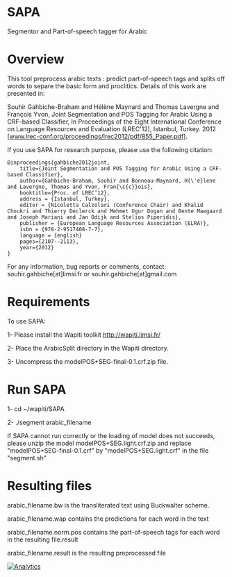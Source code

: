 SAPA 
====
Segmentor and Part-of-speech tagger for Arabic

Overview
========
This tool preprocess arabic texts : predict part-of-speech tags and splits off words to separe the basic form and proclitics. Details of this work are presented in: 

Souhir Gahbiche-Braham and Hélène Maynard and Thomas Lavergne and François Yvon, Joint Segmentation and POS Tagging for Arabic Using a CRF-based Classifier, In Proceedings of the Eight International Conference on Language Resources and Evaluation (LREC'12), Istanbul, Turkey. 2012 [www.lrec-conf.org/proceedings/lrec2012/pdf/855_Paper.pdf].

If you use SAPA for research purpose, please use the following citation:

    @inproceedings{gahbiche2012joint,
       	title={Joint Segmentation and POS Tagging for Arabic Using a CRF-based Classifier},
    	author={Gahbiche-Braham, Souhir and Bonneau-Maynard, H{\'e}lene and Lavergne, Thomas and Yvon, Fran{\c{c}}ois},
    	booktitle={Proc. of LREC’12},
    	address = {Istanbul, Turkey},
    	editor = {Nicoletta Calzolari (Conference Chair) and Khalid Choukri and Thierry Declerck and Mehmet Ugur Dogan and Bente Maegaard and Joseph Mariani and Jan Odijk and Stelios Piperidis},
    	publisher = {European Language Resources Association (ELRA)},
    	isbn = {978-2-9517408-7-7},
    	language = {english}
    	pages={2107--2113},
    	year={2012}
    }

For any information, bug reports or comments, contact:
	souhir.gahbiche[at]limsi.fr or souhir.gahbiche[at]gmail.com

Requirements
============
To use SAPA:

1- Please install the Wapiti toolkit http://wapiti.limsi.fr/

2- Place the ArabicSplit directory in the Wapiti directory.

3- Uncompress the modelPOS+SEG-final-0.1.crf.zip file.


Run SAPA
========
1- cd ~/wapiti/SAPA

2- ./segment arabic_filename

If SAPA cannot run correctly or the loading of model does not succeeds, please unzip  the model modelPOS+SEG.light.crf.zip and replace "modelPOS+SEG-final-0.1.crf" by "modelPOS+SEG.light.crf" in the file "segment.sh"
 

Resulting files
===============
arabic_filename.bw              is the transliterated text using Buckwalter scheme.

arabic_filename.wap             contains the predictions for each word in the text

arabic_filename.norm.pos        contains the part-of-speech tags for each word in the resulting file.result

arabic_filename.result          is the resulting preprocessed file

[![Analytics](https://ga-beacon.appspot.com/UA-78344280-1/SouhirG/SAPA)](https://github.com/SouhirG/SAPA)

